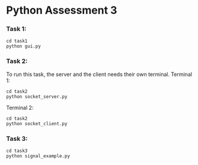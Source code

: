 # Python Assessment 3

### Task 1:
```shell script
cd task1
python gui.py
```

### Task 2:
To run this task, the server and the client needs their own terminal.
Terminal 1:
```shell script
cd task2
python socket_server.py
``` 

Terminal 2:
```shell script
cd task2
python socket_client.py
``` 

### Task 3:
```shell script
cd task3
python signal_example.py
```
